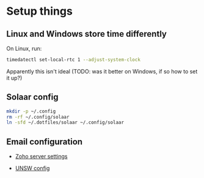 # Setup things

## Linux and Windows store time differently

On Linux, run:

```sh
timedatectl set-local-rtc 1 --adjust-system-clock
```

Apparently this isn't ideal (TODO: was it better on Windows, if so how to set it up?)

## Solaar config

```sh
mkdir -p ~/.config
rm -rf ~/.config/solaar
ln -sfd ~/.dotfiles/solaar ~/.config/solaar
```

## Email configuration

* [Zoho server settings](https://www.zoho.com/mail/help/imap-access.html)

* [UNSW config](./setup/unsw-email-config.pdf)
